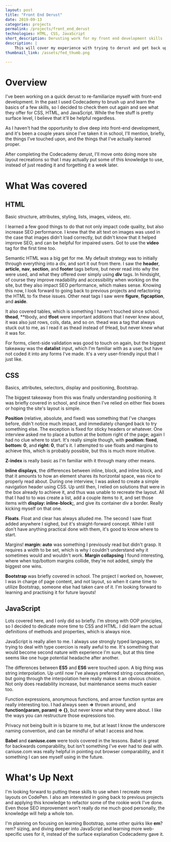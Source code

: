 ```yaml
---
layout: post
title: "Front End Derust"
date: 2019-09-13
categories: projects
permalink: /projects/front_end_derust
technologies: HTML, CSS, JavaScript
short_description: Derusting work for my front end development skills
description: |
    This will cover my experience with trying to derust and get back up to speed with my front-end development skills. I'll be using Codecademy's tutorials since they cover the basics really well, then move onto small personal projects to get proper practise with it. I'll be going over HTML, CSS, and JavaScript basics.
thumbnail_link: /assets/fed_thumb.png

---
```


# Overview
I've been working on a quick derust to re-familiarize myself with front-end development. In the past I used Codecademy to brush up and learn the basics of a few skills, so I decided to check them out again and see what they offer for CSS, HTML, and JavaScript. While the free stuff is pretty surface level, I believe that it'll be helpful regardless.

As I haven't had the opportunity to dive deep into front-end development, and it's been a couple years since I've taken it in school, I'll mention, briefly, the things I've touched upon, and the things that I've actually learned proper.

After completing the Codecademy derust, I'll move onto doing more site layout recreations so that I may actually put some of this knowledge to use, instead of just reading it and forgetting it a week later.

# What Was covered

## HTML
Basic structure, attributes, styling, lists, images, videos, etc.

I learned a few good things to do that not only impact code quality, but also increase SEO performance. I knew that the alt text on images was used in the case that images didn't load correctly, but didn't know that it helped improve SEO, and can be helpful for impaired users. Got to use the **video** tag for the first time too.

Semantic HTML was a big get for me. My default strategy was to initially through everything into a div, and sort it out from there. I saw the **header**, **article**, **nav**, **section**, and **footer** tags before, but never read into why the were used, and what they offered over simply using **div** tags. In hindsight, of course they improve readability and accessibility when working on the site, but they also impact SEO performance, which makes sense. Knowing this now, I look forward to going back to previous projects and refactoring the HTML to fix these issues. Other neat tags I saw were **figure**, **figcaption**, and **aside**.

It also covered tables, which is something I haven't touched since school. **thead**, **tbody, and **tfoot** were important additions that I never knew about, it was also just rows, cols, data, and so on. thead was a tag that always stuck out to me, as I read it as thead instead of tHead, but never knew what it was for.

For forms, client-side validation was good to touch on again, but the biggest takeaway was the **datalist** input, which I'm familiar with as a user, but have not coded it into any forms I've made. It's a very user-friendly input that I just like.

## CSS
Basics, attributes, selectors, display and positioning, Bootstrap.

The biggest takeaway from this was finally understanding positioning. It was briefly covered in school, and since then I've relied on either flex boxes or hoping the site's layout is simple. 

**Position** (relative, absolute, and fixed) was something that I've changes before, didn't notice much impact, and immediately changed back to try something else. The exception is fixed for sticky headers or whatever. One interview asked me to place a button at the bottom right of the page; again I had no clue where to start. It's really simple though, with **position: fixed**, **bottom: 0**, and **right: 0**, that's it. I attempted to use floats and margins to achieve this, which is probably possible, but this is much more intuitive.

**Z-index** is really basic as I'm familiar with it through many other means. 

**Inline displays**, the differences between inline, block, and inline block, and that it amounts to how an element shares its horizontal space, was nice to properly read about. During one interview, I was asked to create a simple navigation header using CSS. Up until then, I relied on solutions that were in the box already to achieve it, and thus was unable to recreate the layout. All that I had to to was create a list, add a couple items to it, and set those items with **display: inline-block;**, and give its container div a border. Really kicking myself on that one.

**Floats**. Float and clear has always alluded me. The second I saw float added anywhere I sighed, but it's straight-forward concept. While I still don't have anything practical done with them, it's good to know where to start.

Margins! **margin: auto** was something I previously read but didn't grasp. It requires a width to be set, which is why I couldn't understand why it sometimes would and wouldn't work. **Margin collapsing** I found interesting, where when top/bottom margins collide, they're not added, simply the biggest one wins.

**Bootstrap** was briefly covered in school. The project I worked on, however, I was in charge of page content, and not layout, so when it came time to utilize Bootstrap, someone else had taken care of it. I'm looking forward to learning and practising it for future layouts!

## JavaScript
Lots covered here, and I only did so briefly. I'm strong with OOP principles, so I decided to dedicate more time to CSS and HTML. I did learn the actual definitions of methods and properties, which is always nice.

JavaScript is really alien to me. I always use strongly typed languages, so trying to deal with type coercion is really awful to me. It's something that would become second nature with experience I'm sure, but at this time seems like one huge potential headache after another.

The differences between **ES5** and **ES6** were touched upon. A big thing was string interpolation. Up until now I've always preferred string concatenation, but going through the interpolation here really makes it an obvious choice. Not only does readability increase, but maintenance seems much easier too.

Function expressions, anonymous functions, and arrow function syntax are really interesting too. I had always seen **=>** thrown around, and **function(param, param) => {}**, but never knew what they were about. I like the ways you can restructure those expressions too.

Privacy not being built in is bizarre to me, but at least I know the underscore naming convention, and can be mindful of what I access and how.

**Babel** and **caniuse.com** were tools covered in the lessons. Babel is great for backwards comparability, but isn't something I've ever had to deal with. caniuse.com was really helpful in pointing out browser comparability, and it something I can see myself using in the future.

# What's Up Next
I'm looking forward to putting these skills to use when I recreate more layouts on CodePen. I also am interested in going back to previous projects and applying this knowledge to refactor some of the rookie work I've done. Even those SEO improvement won't really do me much good personally, the knowledge will help a whole ton.

I'm planning on focusing on learning Bootstrap, some other quirks like **em**? rem? sizing, and diving deeper into JavaScript and learning more web-specific uses for it, instead of the surface explanation Codecademy gave it.